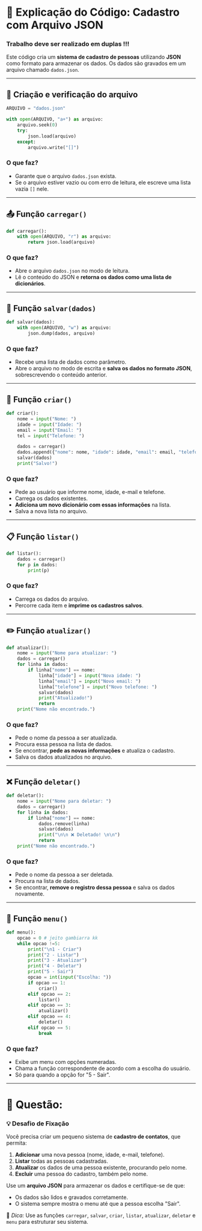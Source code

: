 
# 📝 Explicação do Código: Cadastro com Arquivo JSON
### Trabalho deve ser realizado em duplas !!!
Este código cria um **sistema de cadastro de pessoas** utilizando **JSON** como formato para armazenar os dados. Os dados são gravados em um arquivo chamado `dados.json`.

---

## 📁 Criação e verificação do arquivo

```python
ARQUIVO = "dados.json"

with open(ARQUIVO, "a+") as arquivo:
    arquivo.seek(0)
    try:
        json.load(arquivo)
    except:
        arquivo.write("[]")
```

### O que faz?
- Garante que o arquivo `dados.json` exista.
- Se o arquivo estiver vazio ou com erro de leitura, ele escreve uma lista vazia `[]` nele.

---

## 📤 Função `carregar()`

```python
def carregar():
    with open(ARQUIVO, "r") as arquivo:
        return json.load(arquivo)
```

### O que faz?
- Abre o arquivo `dados.json` no modo de leitura.
- Lê o conteúdo do JSON e **retorna os dados como uma lista de dicionários**.

---

## 💾 Função `salvar(dados)`

```python
def salvar(dados):
    with open(ARQUIVO, "w") as arquivo:
        json.dump(dados, arquivo)
```

### O que faz?
- Recebe uma lista de dados como parâmetro.
- Abre o arquivo no modo de escrita e **salva os dados no formato JSON**, sobrescrevendo o conteúdo anterior.

---

## 🧑 Função `criar()`

```python
def criar():
    nome = input("Nome: ")
    idade = input("Idade: ")
    email = input("Email: ")
    tel = input("Telefone: ")

    dados = carregar()
    dados.append({"nome": nome, "idade": idade, "email": email, "telefone": tel})
    salvar(dados)
    print("Salvo!")
```

### O que faz?
- Pede ao usuário que informe nome, idade, e-mail e telefone.
- Carrega os dados existentes.
- **Adiciona um novo dicionário com essas informações** na lista.
- Salva a nova lista no arquivo.

---

## 📋 Função `listar()`

```python
def listar():
    dados = carregar()
    for p in dados:
        print(p)
```

### O que faz?
- Carrega os dados do arquivo.
- Percorre cada item e **imprime os cadastros salvos**.

---

## ✏️ Função `atualizar()`

```python
def atualizar():
    nome = input("Nome para atualizar: ")
    dados = carregar()
    for linha in dados:
        if linha["nome"] == nome:
            linha["idade"] = input("Nova idade: ")
            linha["email"] = input("Novo email: ")
            linha["telefone"] = input("Novo telefone: ")
            salvar(dados)
            print("Atualizado!")
            return
    print("Nome não encontrado.")
```

### O que faz?
- Pede o nome da pessoa a ser atualizada.
- Procura essa pessoa na lista de dados.
- Se encontrar, **pede as novas informações** e atualiza o cadastro.
- Salva os dados atualizados no arquivo.

---

## ❌ Função `deletar()`

```python
def deletar():
    nome = input("Nome para deletar: ")
    dados = carregar()
    for linha in dados:
        if linha["nome"] == nome:
            dados.remove(linha)
            salvar(dados)
            print("\n\n ❌ Deletado! \n\n")
            return
    print("Nome não encontrado.")
```

### O que faz?
- Pede o nome da pessoa a ser deletada.
- Procura na lista de dados.
- Se encontrar, **remove o registro dessa pessoa** e salva os dados novamente.

---

## 🧭 Função `menu()`

```python
def menu():
    opcao = 0 # jeito gambiarra kk
    while opcao !=5:
        print("\n1 - Criar")
        print("2 - Listar")
        print("3 - Atualizar")
        print("4 - Deletar")
        print("5 - Sair")
        opcao = int(input("Escolha: "))
        if opcao == 1:
            criar()
        elif opcao == 2:
            listar()
        elif opcao == 3:
            atualizar()
        elif opcao == 4:
            deletar()
        elif opcao == 5:
            break
```

### O que faz?
- Exibe um menu com opções numeradas.
- Chama a função correspondente de acordo com a escolha do usuário.
- Só para quando a opção for "5 - Sair".

---

# 🧠 Questão:

### 💡 **Desafio de Fixação**

Você precisa criar um pequeno sistema de **cadastro de contatos**, que permita:

1. **Adicionar** uma nova pessoa (nome, idade, e-mail, telefone).
2. **Listar** todas as pessoas cadastradas.
3. **Atualizar** os dados de uma pessoa existente, procurando pelo nome.
4. **Excluir** uma pessoa do cadastro, também pelo nome.

Use um **arquivo JSON** para armazenar os dados e certifique-se de que:
- Os dados são lidos e gravados corretamente.
- O sistema sempre mostra o menu até que a pessoa escolha "Sair".

💬 *Dica:* Use as funções `carregar`, `salvar`, `criar`, `listar`, `atualizar`, `deletar` e `menu` para estruturar seu sistema.
